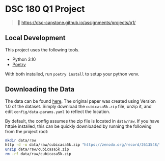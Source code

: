 # DSC 180 Q1 Project

> :paperclip: https://dsc-capstone.github.io/assignments/projects/q1/

## Local Development

This project uses the following tools.
- Python 3.10
- [Poetry](https://python-poetry.org/)

With both installed, run `poetry install` to setup your python venv.

## Downloading the Data

The data can be found [here](https://zenodo.org/record/2613548). The original paper was created using Version 1.0 of the dataset. Simply download the `cubicasa5k.zip` file, unzip it, and edit `config/data-params.yaml` to reflect the location.

By default, the config assumes the zip file is located in `data/raw`. If you have httpie installed, this can be quickly downloaded by running the following from the project root:

```sh
mkdir data/raw
http -d -o data/raw/cubicasa5k.zip "https://zenodo.org/record/2613548/files/cubicasa5k.zip?download=1"
unzip data/raw/cubicasa5k.zip
rm -rf data/raw/cubicasa5k.zip
```
